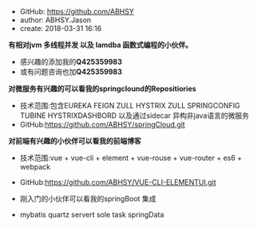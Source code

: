  * GitHub: https://github.com/ABHSY
 * author: ABHSY.Jason
 * create: 2018-03-31 16:16


 **有相对jvm  多线程并发 以及 lamdba 函数式编程的小伙伴。**
 * 感兴趣的添加我的**Q425359983**
 * 或有问题咨询也加**Q425359983**
 
 
 **对微服务有兴趣的可以看我的springclound的Repositiories**
 * 技术范围:包含EUREKA FEIGN ZULL HYSTRIX ZULL SPRINGCONFIG  TUBINE HYSTRIXDASHBORD 以及通过sidecar 异构非java语言的微服务
 * GitHub:https://github.com/ABHSY/springCloud.git
 
 **对前端有兴趣的小伙伴可以看我的前端博客**<br/>
 * 技术范围:vue + vue-cli + element + vue-rouse + vue-router + es6 + webpack
 * GitHub:https://github.com/ABHSY/VUE-CLI-ELEMENTUI.git
 
 
 * 刚入门的小伙伴可以看我的springBoot 集成
 * mybatis quartz servert sole task springData
